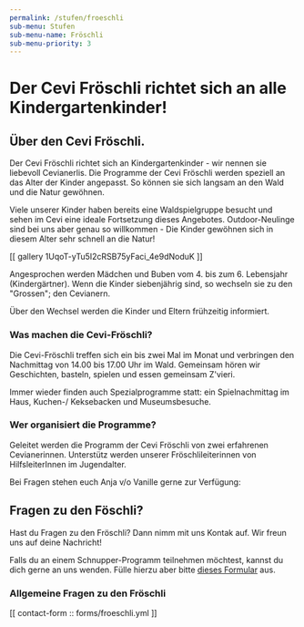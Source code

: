 ```yaml
---
permalink: /stufen/froeschli
sub-menu: Stufen
sub-menu-name: Fröschli
sub-menu-priority: 3
---
```


# Der Cevi Fröschli richtet sich an alle Kindergartenkinder!

## Über den Cevi Fröschli.

Der Cevi Fröschli richtet sich an Kindergartenkinder - wir nennen sie liebevoll Cevianerlis. Die Programme der Cevi
Fröschli werden speziell an das Alter der Kinder angepasst. So können sie sich langsam an den Wald und die Natur
gewöhnen.

Viele unserer Kinder haben bereits eine Waldspielgruppe besucht und sehen im Cevi eine ideale Fortsetzung dieses
Angebotes. Outdoor-Neulinge sind bei uns aber genau so willkommen - Die Kinder gewöhnen sich in diesem Alter sehr
schnell an die Natur!

[[ gallery 1UqoT-yTu5I2cRSB75yFaci_4e9dNoduK ]]

Angesprochen werden Mädchen und Buben vom 4. bis zum 6. Lebensjahr (Kindergärtner). Wenn die Kinder siebenjährig sind,
so wechseln sie zu den "Grossen"; den Cevianern.

Über den Wechsel werden die Kinder und Eltern frühzeitig informiert.

### Was machen die Cevi-Fröschli?

Die Cevi-Fröschli treffen sich ein bis zwei Mal im Monat und verbringen den Nachmittag von 14.00 bis 17.00 Uhr im Wald.
Gemeinsam hören wir Geschichten, basteln, spielen und essen gemeinsam Z'vieri.

Immer wieder finden auch Spezialprogramme statt: ein Spielnachmittag im Haus, Kuchen-/ Keksebacken und Museumsbesuche.

### Wer organisiert die Programme?

Geleitet werden die Programm der Cevi Fröschli von zwei erfahrenen Cevianerinnen. Unterstütz werden unserer
Fröschlileiterinnen von HilfsleiterInnen im Jugendalter.

Bei Fragen stehen euch Anja v/o Vanille gerne zur Verfügung:

## Fragen zu den Föschli?

Hast du Fragen zu den Fröschli? Dann nimm mit uns Kontak auf. Wir freun uns auf deine Nachricht!

Falls du an einem Schnupper-Programm teilnehmen möchtest, kannst du dich gerne an uns wenden. Fülle hierzu aber
bitte [dieses Formular](/neu-im-cevi) aus.

### Allgemeine Fragen zu den Fröschli

[[ contact-form :: forms/froeschli.yml ]]